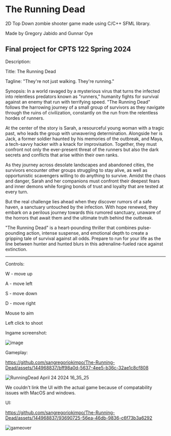 # The Running Dead
 2D Top Down zombie shooter game made using C/C++ SFML library. 

Made by Gregory Jabido and Gunnar Oye

Final project for CPTS 122 Spring 2024
--------------------------------------------------------------------------------------------------------------------------------------------------------
Description:

Title: The Running Dead

Tagline: "They're not just walking. They're running."

Synopsis:
In a world ravaged by a mysterious virus that turns the infected into relentless predators known as "runners," humanity fights for survival against an enemy that run with terrifying speed. "The Running Dead" follows the harrowing journey of a small group of survivors as they navigate through the ruins of civilization, constantly on the run from the relentless hordes of runners.

At the center of the story is Sarah, a resourceful young woman with a tragic past, who leads the group with unwavering determination. Alongside her is Jack, a former soldier haunted by his memories of the outbreak, and Maya, a tech-savvy hacker with a knack for improvisation. Together, they must confront not only the ever-present threat of the runners but also the dark secrets and conflicts that arise within their own ranks.

As they journey across desolate landscapes and abandoned cities, the survivors encounter other groups struggling to stay alive, as well as opportunistic scavengers willing to do anything to survive. Amidst the chaos and danger, Sarah and her companions must confront their deepest fears and inner demons while forging bonds of trust and loyalty that are tested at every turn.

But the real challenge lies ahead when they discover rumors of a safe haven, a sanctuary untouched by the infection. With hope renewed, they embark on a perilous journey towards this rumored sanctuary, unaware of the horrors that await them and the ultimate truth behind the outbreak.

"The Running Dead" is a heart-pounding thriller that combines pulse-pounding action, intense suspense, and emotional depth to create a gripping tale of survival against all odds. Prepare to run for your life as the line between hunter and hunted blurs in this adrenaline-fueled race against extinction.

--------------------------------------------------------------------------------------------------------------------------------------------------------
Controls:

W - move up

A - move left

S - move down

D - move right

Mouse to aim

Left click to shoot

Ingame screenshot:

![image](https://github.com/sangregoriokimpo/The-Running-Dead/assets/144968837/1d670262-3cd1-4c79-a08f-01101f0f67c5)

Gameplay:

https://github.com/sangregoriokimpo/The-Running-Dead/assets/144968837/bff98a0d-5637-4ee5-b36c-32ae1c8cf808

![RunningDead April 24 2024 16_35_25](https://github.com/sangregoriokimpo/The-Running-Dead/assets/144968837/ae2f0fb4-81a0-4709-8300-785432be7a73)

We couldn't link the UI with the actual game because of compatability issues with MacOS and windows. 

UI:

https://github.com/sangregoriokimpo/The-Running-Dead/assets/144968837/93690725-56ea-46db-9836-c6f73b3a6292

![gameover](https://github.com/sangregoriokimpo/The-Running-Dead/assets/144968837/8ae6780b-5086-4fad-a2f7-64a936705eac)

